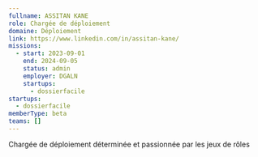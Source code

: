 ```yaml
---
fullname: ASSITAN KANE
role: Chargée de déploiement
domaine: Déploiement
link: https://www.linkedin.com/in/assitan-kane/
missions:
  - start: 2023-09-01
    end: 2024-09-05
    status: admin
    employer: DGALN
    startups:
      - dossierfacile
startups:
  - dossierfacile
memberType: beta
teams: []
---
```

Chargée de déploiement déterminée et passionnée par les jeux de rôles
